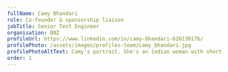 ```yaml
---
fullName: Camy Bhandari
role: Co-founder & sponsorship liaison
jobTitle: Senior Test Engineer
organisation: BNZ
profileUrl: https://www.linkedin.com/in/camy-bhandari-62613017b/
profilePhoto: /assets/images/profiles-team/camy_bhandari.jpg
profilePhotoAltText: Camy's portrait. She's an indian woman with short light brown hair and a wide smile. She's wearing a dark coloured t-shirt.
order: 1
---
```

